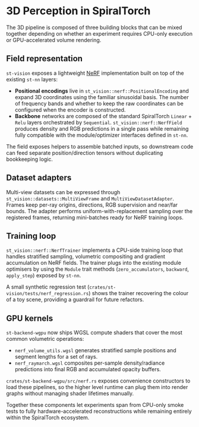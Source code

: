 # 3D Perception in SpiralTorch

The 3D pipeline is composed of three building blocks that can be mixed together
depending on whether an experiment requires CPU-only execution or GPU-accelerated
volume rendering.

## Field representation

`st-vision` exposes a lightweight [NeRF](https://arxiv.org/abs/2003.08934)
implementation built on top of the existing `st-nn` layers:

- **Positional encodings** live in `st_vision::nerf::PositionalEncoding` and
  expand 3D coordinates using the familiar sinusoidal basis. The number of
  frequency bands and whether to keep the raw coordinates can be configured
  when the encoder is constructed.
- **Backbone** networks are composed of the standard SpiralTorch
  `Linear` + `Relu` layers orchestrated by `Sequential`. `st_vision::nerf::NerfField`
  produces density and RGB predictions in a single pass while remaining fully
  compatible with the module/optimizer interfaces defined in `st-nn`.

The field exposes helpers to assemble batched inputs, so downstream code can
feed separate position/direction tensors without duplicating bookkeeping logic.

## Dataset adapters

Multi-view datasets can be expressed through `st_vision::datasets::MultiViewFrame`
and `MultiViewDatasetAdapter`. Frames keep per-ray origins, directions, RGB
supervision and near/far bounds. The adapter performs uniform-with-replacement
sampling over the registered frames, returning mini-batches ready for NeRF
training loops.

## Training loop

`st_vision::nerf::NerfTrainer` implements a CPU-side training loop that
handles stratified sampling, volumetric compositing and gradient accumulation on
NeRF fields. The trainer plugs into the existing module optimisers by using the
`Module` trait methods (`zero_accumulators`, `backward`, `apply_step`) exposed by
`st-nn`.

A small synthetic regression test (`crates/st-vision/tests/nerf_regression.rs`)
shows the trainer recovering the colour of a toy scene, providing a guardrail for
future refactors.

## GPU kernels

`st-backend-wgpu` now ships WGSL compute shaders that cover the most common
volumetric operations:

- `nerf_volume_utils.wgsl` generates stratified sample positions and segment
  lengths for a set of rays.
- `nerf_raymarch.wgsl` composites per-sample density/radiance predictions into
  final RGB and accumulated opacity buffers.

`crates/st-backend-wgpu/src/nerf.rs` exposes convenience constructors to load
these pipelines, so the higher level runtime can plug them into render graphs
without managing shader lifetimes manually.

Together these components let experiments span from CPU-only smoke tests to
fully hardware-accelerated reconstructions while remaining entirely within the
SpiralTorch ecosystem.
